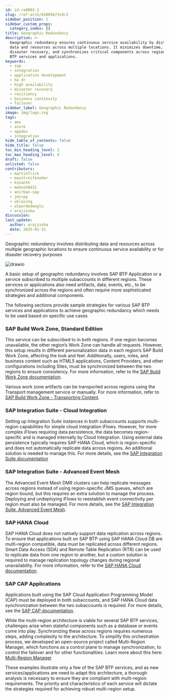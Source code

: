 ```yaml
---
id: id-ra0002-2
slug: /ref-arch/81805673c0/2
sidebar_position: 1
sidebar_custom_props:
  category_index: []
title: Geographic Redundancy
description: >-
  Geographic redundancy ensures continuous service availability by distributing
  data and resources across multiple locations. It minimizes downtime, enables
  disaster recovery, and synchronizes critical components across regions for SAP
  BTP services and applications.
keywords:
  - sap
  - integration
  - application development
  - ha dr
  - high availability
  - disaster recovery
  - resiliency
  - business continuity
  - failover
sidebar_label: Geographic Redundancy
image: img/logo.svg
tags:
  - aws
  - azure
  - appdev
  - integration
hide_table_of_contents: false
hide_title: false
toc_min_heading_level: 2
toc_max_heading_level: 4
draft: false
unlisted: false
contributors:
  - martinfrick
  - maxstreifeneder
  - kshanth
  - mahesh0431
  - anirban-sap
  - jmsrpp
  - uklasing
  - alperdedeoglu
  - arajsinha
discussion: 
last_update:
  author: arajsinha
  date: 2025-01-31
---
```


Geographic redundancy involves distributing data and resources across multiple geographic locations to ensure continuous service availability or for disaster recovery purposes 

![drawio](drawio/geographic-redundancy.drawio)

A basic setup of geographic redundancy involves SAP BTP Application or a service subscribed to multiple subaccounts in different regions. These services or applications also need artifacts, data, events, etc., to be synchronized across the regions and often require more sophisticated strategies and additional components.

The following sections provide sample strategies for various SAP BTP services and applications to achieve geographic redundancy which needs to be used based on specific use cases

### SAP Build Work Zone, Standard Edition
This service can be subscribed to in both regions. If one region becomes unavailable, the other region’s Work Zone can handle all requests. However, this setup results in different personalization data in each region’s SAP Build Work Zone, affecting the look and feel. Additionally, users, roles, and business content such as HTML5 applications, Content Providers, and other configurations including Sites, must be synchronized between the two regions to ensure consistency. For more information, refer to the [SAP Build Work Zone documentation](https://help.sap.com/docs/SAP_BUILD_WORK_ZONE).

Various work zone artifacts can be transported across regions using the Transport management service or manually. For more information, refer to [SAP Build Work Zone - Transporting Content](https://help.sap.com/docs/build-work-zone-standard-edition/sap-build-work-zone-standard-edition/transporting-content).

### SAP Integration Suite - Cloud Integration 
Setting up Integration Suite instances in both subaccounts supports multi-region capabilities for simple cloud integration iFlows. However, for more complex iFlows requiring data persistence, the data becomes region-specific and is managed internally by Cloud Integration. Using external data persistence typically requires SAP HANA Cloud, which is region-specific and does not automatically replicate data across regions. An additional solution is needed to manage this. For more details, see the [SAP Integration Suite documentation](https://help.sap.com/docs/SAP_INTEGRATION_SUITE)

### SAP Integration Suite - Advanced Event Mesh
The Advanced Event Mesh DMR clusters can help replicate messages across regions instead of using region-specific JMS queues, which are region bound, but this requires an extra solution to manage the process. Deploying and undeploying iFlows to reestablish event connectivity per region must also be managed. For more details, see the [SAP Integration Suite, Advanced Event Mesh](https://help.sap.com/docs/sap-integration-suite).

### SAP HANA Cloud
SAP HANA Cloud does not natively support data replication across regions. To ensure that applications built on SAP BTP using SAP HANA Cloud DB are multi-region compatible, data must be replicated across different regions. Smart Data Access (SDA) and Remote Table Replication (RTR) can be used to replicate data from one region to another, but a custom solution is required to manage replication topology changes during regional unavailability. For more information, refer to the [SAP HANA Cloud documentation](https://help.sap.com/docs/HANA_CLOUD).

### SAP CAP Applications
Applications built using the SAP Cloud Application Programming Model (CAP) must be deployed in both subaccounts, and SAP HANA Cloud data synchronization between the two subaccounts is required. For more details, see the [SAP CAP documentation](https://cap.cloud.sap/docs/).

While the multi-region architecture is viable for several SAP BTP services, challenges arise when stateful components such as a database or events come into play. Synchronizing these across regions requires numerous steps, adding complexity to the architecture. To simplify this orchestration process, we developed an open-source project called Multi-Region Manager, which functions as a control plane to manage synchronization, to control the failover and for other functionalities. Learn more about this here: [Multi-Region Manager](../6-control-plane/readme.md)

These examples illustrate only a few of the SAP BTP services, and as new services/applications are need to adapt this architecture, a thorough analysis is necessary to ensure they are compliant with multi-region requirements. The priority and characteristics of each service will dictate the strategies required for achieving robust multi-region setup.